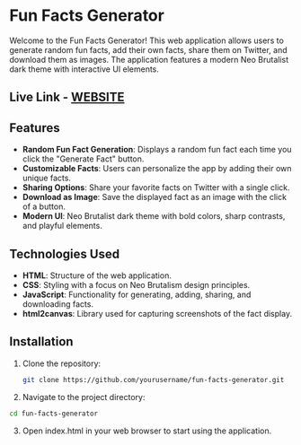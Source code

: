 # Fun Facts Generator

Welcome to the Fun Facts Generator! This web application allows users to generate random fun facts, add their own facts, share them on Twitter, and download them as images. The application features a modern Neo Brutalist dark theme with interactive UI elements.

## Live Link - [WEBSITE](https://sanketshinde3001.github.io/genai101/)

## Features

- **Random Fun Fact Generation**: Displays a random fun fact each time you click the "Generate Fact" button.
- **Customizable Facts**: Users can personalize the app by adding their own unique facts.
- **Sharing Options**: Share your favorite facts on Twitter with a single click.
- **Download as Image**: Save the displayed fact as an image with the click of a button.
- **Modern UI**: Neo Brutalist dark theme with bold colors, sharp contrasts, and playful elements.

## Technologies Used

- **HTML**: Structure of the web application.
- **CSS**: Styling with a focus on Neo Brutalism design principles.
- **JavaScript**: Functionality for generating, adding, sharing, and downloading facts.
- **html2canvas**: Library used for capturing screenshots of the fact display.

## Installation

1. Clone the repository:
   ```bash
   git clone https://github.com/yourusername/fun-facts-generator.git
   ```
2. Navigate to the project directory:
  ```bash
  cd fun-facts-generator
  ```
3. Open index.html in your web browser to start using the application.



